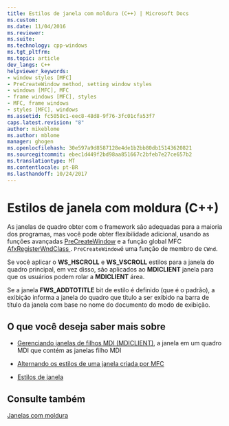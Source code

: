 ```yaml
---
title: Estilos de janela com moldura (C++) | Microsoft Docs
ms.custom: 
ms.date: 11/04/2016
ms.reviewer: 
ms.suite: 
ms.technology: cpp-windows
ms.tgt_pltfrm: 
ms.topic: article
dev_langs: C++
helpviewer_keywords:
- window styles [MFC]
- PreCreateWindow method, setting window styles
- windows [MFC], MFC
- frame windows [MFC], styles
- MFC, frame windows
- styles [MFC], windows
ms.assetid: fc5058c1-eec8-48d8-9f76-3fc01cfa53f7
caps.latest.revision: "8"
author: mikeblome
ms.author: mblome
manager: ghogen
ms.openlocfilehash: 30e597a9d8587128e4de1b2bb80db15143620821
ms.sourcegitcommit: ebec1d449f2bd98aa851667c2bfeb7e27ce657b2
ms.translationtype: MT
ms.contentlocale: pt-BR
ms.lasthandoff: 10/24/2017
---
```

# <a name="frame-window-styles-c"></a>Estilos de janela com moldura (C++)
As janelas de quadro obter com o framework são adequadas para a maioria dos programas, mas você pode obter flexibilidade adicional, usando as funções avançadas [PreCreateWindow](../mfc/reference/cwnd-class.md#precreatewindow) e a função global MFC [AfxRegisterWndClass ](../mfc/reference/application-information-and-management.md#afxregisterwndclass). `PreCreateWindow`é uma função de membro de `CWnd`.  
  
 Se você aplicar o **WS_HSCROLL** e **WS_VSCROLL** estilos para a janela do quadro principal, em vez disso, são aplicados ao **MDICLIENT** janela para que os usuários podem rolar a **MDICLIENT** área.  
  
 Se a janela **FWS_ADDTOTITLE** bit de estilo é definido (que é o padrão), a exibição informa a janela do quadro que título a ser exibido na barra de título da janela com base no nome do documento do modo de exibição.  
  
## <a name="what-do-you-want-to-know-more-about"></a>O que você deseja saber mais sobre  
  
-   [Gerenciando janelas de filhos MDI (MDICLIENT)](../mfc/managing-mdi-child-windows.md), a janela em um quadro MDI que contém as janelas filho MDI  
  
-   [Alternando os estilos de uma janela criada por MFC](../mfc/changing-the-styles-of-a-window-created-by-mfc.md)  
  
-   [Estilos de janela](../mfc/reference/styles-used-by-mfc.md#window-styles)  
  
## <a name="see-also"></a>Consulte também  
 [Janelas com moldura](../mfc/frame-windows.md)


